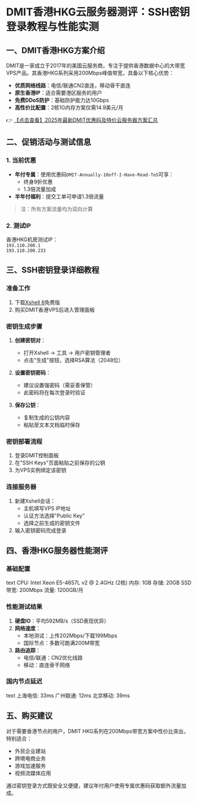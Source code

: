 # DMIT香港HKG云服务器测评：SSH密钥登录教程与性能实测

## 一、DMIT香港HKG方案介绍

DMIT是一家成立于2017年的美国云服务商，专注于提供香港数据中心的大带宽VPS产品。其香港HKG系列采用200Mbps峰值带宽，具备以下核心优势：

- **优质网络线路**：电信/联通CN2直连，移动骨干直连
- **原生香港IP**：适合需要港区服务的用户
- **免费DDoS防护**：基础防护能力达10Gbps
- **高性价比配置**：2核1G内存方案仅需14.9美元/月

👉 [【点击查看】2025年最新DMIT优惠码及特价云服务器方案汇总](https://bit.ly/dmit_coupon)

## 二、促销活动与测试信息

### 1. 当前优惠
- **年付专属**：使用优惠码`DMIT-Annually-10off-I-Have-Read-ToS`可享：
  - 终身9折优惠
  - 1.3倍流量加成
- **半年付福利**：提交工单可申请1.3倍流量

> 注：所有方案流量均为双向计算

### 2. 测试IP
香港HKG机房测试IP：  
`193.110.200.1`  
`193.110.200.233`

## 三、SSH密钥登录详细教程

### 准备工作
1. 下载[Xshell 6](https://www.netsarang.com)免费版
2. 购买DMIT香港VPS后进入管理面板

### 密钥生成步骤
1. **创建密钥对**：
   - 打开Xshell → 工具 → 用户密钥管理者
   - 点击"生成"按钮，选择RSA算法（2048位）

2. **设置密钥密码**：
   - 建议设置强密码（需妥善保管）
   - 此密码将在每次登录时验证

3. **保存公钥**：
   - 复制生成的公钥内容
   - 粘贴至文本文档临时保存

### 密钥部署流程
1. 登录DMIT控制面板
2. 在"SSH Keys"页面粘贴之前保存的公钥
3. 为VPS实例绑定该密钥

### 连接服务器
1. 新建Xshell会话：
   - 主机填写VPS IP地址
   - 认证方法选择"Public Key"
   - 选择之前生成的密钥文件
2. 输入密钥密码完成登录

## 四、香港HKG服务器性能测评

### 基础配置
text
CPU: Intel Xeon E5-4657L v2 @ 2.4GHz (2核)
内存: 1GB 
存储: 20GB SSD
带宽: 200Mbps
流量: 1200GB/月

### 性能测试结果
1. **硬盘IO**：平均592MB/s（SSD表现优异）
2. **网络速度**：
   - 本地测试：上传202Mbps/下载199Mbps
   - 国际节点：多数可跑满200M带宽
3. **路由追踪**：
   - 电信/联通：CN2优化线路
   - 移动：直连骨干网络

### 国内节点延迟
text
上海电信: 33ms
广州联通: 12ms
北京移动: 39ms

## 五、购买建议

对于需要香港节点的用户，DMIT HKG系列在200Mbps带宽方案中性价比突出，特别适合：
- 外贸企业建站
- 跨境电商业务
- 游戏加速服务
- 视频流媒体应用

通过密钥登录方式既安全又便捷，建议年付用户使用专属优惠码获取额外流量加成。